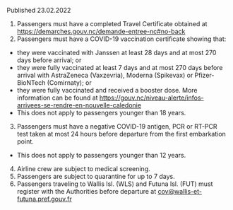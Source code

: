 Published 23.02.2022
1. Passengers must have a completed Travel Certificate obtained at <a href="https://demarches.gouv.nc/demande-entree-nc#no-back">https://demarches.gouv.nc/demande-entree-nc#no-back</a>
2. Passengers must have a COVID-19 vaccination certificate showing that:
- they were vaccinated with Janssen at least 28 days and at most 270 days before arrival; or
- they were fully vaccinated at least 7 days and at most 270 days before arrival with AstraZeneca (Vaxzevria), Moderna (Spikevax) or Pfizer-BioNTech (Comirnaty); or
- they were fully vaccinated and received a booster dose. More information can be found at <a href="https://gouv.nc/niveau-alerte/infos-arrivees-se-rendre-en-nouvelle-caledonie">https://gouv.nc/niveau-alerte/infos-arrivees-se-rendre-en-nouvelle-caledonie</a>
- This does not apply to passengers younger than 18 years.
3. Passengers must have a negative COVID-19 antigen, PCR or RT-PCR test taken at most 24 hours before departure from the first embarkation point.
- This does not apply to passengers younger than 12 years.
4. Airline crew are subject to medical screening.
5. Passengers are subject to quarantine for up to 7 days.
6. Passengers traveling to Wallis Isl. (WLS) and Futuna Isl. (FUT) must register with the Authorities before departure at <a href="mailto:cov@wallis-et-futuna.pref.gouv.fr">cov@wallis-et-futuna.pref.gouv.fr</a>